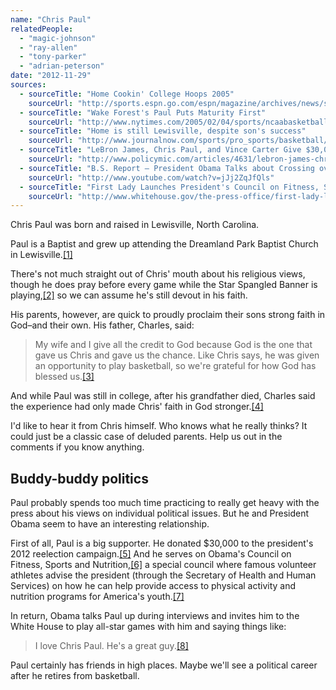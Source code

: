 ```yaml
---
name: "Chris Paul"
relatedPeople:
  - "magic-johnson"
  - "ray-allen"
  - "tony-parker"
  - "adrian-peterson"
date: "2012-11-29"
sources:
  - sourceTitle: "Home Cookin' College Hoops 2005"
    sourceUrl: "http://sports.espn.go.com/espn/magazine/archives/news/story?page=magazine-20041122-article37"
  - sourceTitle: "Wake Forest's Paul Puts Maturity First"
    sourceUrl: "http://www.nytimes.com/2005/02/04/sports/ncaabasketball/04wake.html"
  - sourceTitle: "Home is still Lewisville, despite son's success"
    sourceUrl: "http://www.journalnow.com/sports/pro_sports/basketball/image_06eeddfc-5d34-5eb2-80c7-ec9005978cd1.html"
  - sourceTitle: "LeBron James, Chris Paul, and Vince Carter Give $30,000 Each to Reelect Barack Obama"
    sourceUrl: "http://www.policymic.com/articles/4631/lebron-james-chris-paul-and-vince-carter-give-30-000-each-to-reelect-barack-obama&op="
  - sourceTitle: "B.S. Report – President Obama Talks about Crossing over Chris Paul with Bill Simmons"
    sourceUrl: "http://www.youtube.com/watch?v=jJj2ZqJfQls"
  - sourceTitle: "First Lady Launches President's Council on Fitness, Sports and Nutrition"
    sourceUrl: "http://www.whitehouse.gov/the-press-office/first-lady-launches-president-s-council-fitness-sports-and-nutrition"
---
```


Chris Paul was born and raised in Lewisville, North Carolina.

Paul is a Baptist and grew up attending the Dreamland Park Baptist Church in Lewisville.<a class="source-citation" href="#http://sports.espn.go.com/espn/magazine/archives/news/story?page=magazine-20041122-article37" title="Home Cookin&apos; College Hoops 2005">[1]</a>

There's not much straight out of Chris' mouth about his religious views, though he does pray before every game while the Star Spangled Banner is playing,<a class="source-citation" href="#http://www.nytimes.com/2005/02/04/sports/ncaabasketball/04wake.html" title="Wake Forest&apos;s Paul Puts Maturity First">[2]</a> so we can assume he's still devout in his faith.

His parents, however, are quick to proudly proclaim their sons strong faith in God–and their own. His father, Charles, said:

>My wife and I give all the credit to God because God is the one that gave us Chris and gave us the chance. Like Chris says, he was given an opportunity to play basketball, so we're grateful for how God has blessed us.<a class="source-citation" href="#http://www.journalnow.com/sports/pro_sports/basketball/image_06eeddfc-5d34-5eb2-80c7-ec9005978cd1.html" title="Home is still Lewisville, despite son&apos;s success">[3]</a>

And while Paul was still in college, after his grandfather died, Charles said the experience had only made Chris' faith in God stronger.<a class="source-citation" href="#http://www.nytimes.com/2005/02/04/sports/ncaabasketball/04wake.html" title="Wake Forest&apos;s Paul Puts Maturity First">[4]</a>

I'd like to hear it from Chris himself. Who knows what he really thinks? It could just be a classic case of deluded parents. Help us out in the comments if you know anything.


## Buddy-buddy politics

Paul probably spends too much time practicing to really get heavy with the press about his views on individual political issues. But he and President Obama seem to have an interesting relationship.

First of all, Paul is a big supporter. He donated $30,000 to the president's 2012 reelection campaign.<a class="source-citation" href="#http://www.policymic.com/articles/4631/lebron-james-chris-paul-and-vince-carter-give-30-000-each-to-reelect-barack-obama&op=" title="LeBron James, Chris Paul, and Vince Carter Give $30,000 Each to Reelect Barack Obama">[5]</a> And he serves on Obama's Council on Fitness, Sports and Nutrition,<a class="source-citation" href="#http://www.youtube.com/watch?v=jJj2ZqJfQls" title="B.S. Report – President Obama Talks about Crossing over Chris Paul with Bill Simmons">[6]</a> a special council where famous volunteer athletes advise the president (through the Secretary of Health and Human Services) on how he can help provide access to physical activity and nutrition programs for America's youth.<a class="source-citation" href="#http://www.whitehouse.gov/the-press-office/first-lady-launches-president-s-council-fitness-sports-and-nutrition" title="First Lady Launches President&apos;s Council on Fitness, Sports and Nutrition">[7]</a>

In return, Obama talks Paul up during interviews and invites him to the White House to play all-star games with him and saying things like:

>I love Chris Paul. He's a great guy.<a class="source-citation" href="#http://www.youtube.com/watch?v=jJj2ZqJfQls" title="B.S. Report – President Obama Talks about Crossing over Chris Paul with Bill Simmons">[8]</a>

Paul certainly has friends in high places. Maybe we'll see a political career after he retires from basketball.
